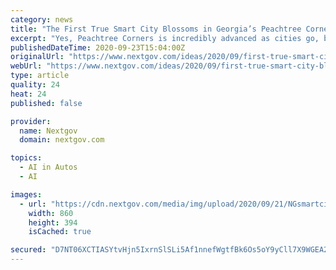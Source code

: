 ```yaml
---
category: news
title: "The First True Smart City Blossoms in Georgia’s Peachtree Corners"
excerpt: "Yes, Peachtree Corners is incredibly advanced as cities go, being one of the only locations in the world where smart city technology including driverless cars, smart cameras, an artificial intelligence-controlled infrastructure and millions of internet-of ..."
publishedDateTime: 2020-09-23T15:04:00Z
originalUrl: "https://www.nextgov.com/ideas/2020/09/first-true-smart-city-blossoms-georgias-peachtree-corners/168652/"
webUrl: "https://www.nextgov.com/ideas/2020/09/first-true-smart-city-blossoms-georgias-peachtree-corners/168652/"
type: article
quality: 24
heat: 24
published: false

provider:
  name: Nextgov
  domain: nextgov.com

topics:
  - AI in Autos
  - AI

images:
  - url: "https://cdn.nextgov.com/media/img/upload/2020/09/21/NGsmartcity20200921/860x394.jpg"
    width: 860
    height: 394
    isCached: true

secured: "D7NT06XCTIASYtvHjn5IxrnSlSLi5Af1nnefWgtfBk6Os5oY9yCll7X9WGEA2FOx9a6tSI5i0WLKEZbV7Um6OXUwobKO0r5+p0I88ERrQOiHv8T78Mv+2FzqYo5KusLlIcJoKsxLZnhBvc0x/8UreIh6/Ir2oh1Jr3oUiYKD4/zkwUfPJh/v0TteHtBtkEsz2Y5RkAGxkDzqNpuUZuXhX4Smz4tSasWMpvwptCzELo98qf10U4EBzwV5OvUAZyFrU/xBlLE+DxpAzE/Eeemt7FOUFKr5GuZG/YCbdPlsXyxaYRHiWt1EKmpc3dfgNQQrTdPIerpHfdMdfgBvLbSib0i9f+G6eE76Z5CfOQQNdwM=;xu1wF9bXO8wtJQFSdn0aBg=="
---
```


